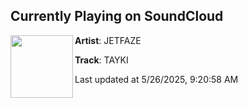 ## Currently Playing on SoundCloud

[<img align="left" width="100" src="https://i1.sndcdn.com/artworks-6RuFqH7uRY8a-0-t500x500.jpg">](https://soundcloud.com/jetfaze/tayki)

**Artist**: JETFAZE 

**Track**: TAYKI

Last updated at 5/26/2025, 9:20:58 AM
